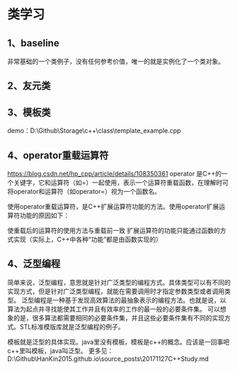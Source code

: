 # 类学习

## 1、baseline
非常基础的一个类例子，没有任何参考价值，唯一的就是实例化了一个类对象。

## 2、友元类

## 3、模板类
demo：D:\Github\Storage\c++\class\template_example.cpp

## 4、operator重载运算符
https://blog.csdn.net/hp_cpp/article/details/108350361
operator 是C++的一个关键字，它和运算符（如=）一起使用，表示一个运算符重载函数，在理解时可将operator和运算符（如operator=）视为一个函数名。

使用operator重载运算符，是C++扩展运算符功能的方法。使用operator扩展运算符功能的原因如下：

使重载后的运算符的使用方法与重载前一致
扩展运算符的功能只能通过函数的方式实现（实际上，C++中各种“功能”都是由函数实现的）

## 4、泛型编程
简单来说，泛型编程，意思就是针对广泛类型的编程方式。具体类型可以有不同的实现方式，但是针对广泛类型编程，就能在需要调用时才指定参数类型或者调用类型。
泛型编程是一种基于发现高效算法的最抽象表示的编程方法。也就是说，以算法为起点并寻找能使其工作并且有效率的工作的最一般的必要条件集。
可以想象的是，很多算法都需要相同的必要条件集，并且这些必要条件集有不同的实现方式。STL标准模版库就是泛型编程的例子。

模板就是泛型的具体实现。java里没有模板，模板是c++的概念。应该是一回事吧  c++里叫模板，java叫泛型。
更多见：D:\Github\HanKin2015.github.io\source\_posts\20171127C++Study.md
